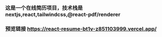 ### 这是一个在线简历项目，技术栈是nextjs,react,tailwindcss,@react-pdf/renderer

### 预览链接 https://react-resume-bt1v-z851103999.vercel.app/

